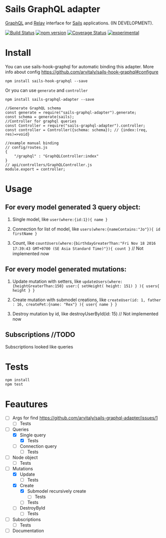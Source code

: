 # Sails GraphQL adapter 

[GraphQL](http://graphql.org/) and [Relay](https://facebook.github.io/relay/) interface for [Sails](http://sailsjs.org/) applications. (IN DEVELOPMENT).

[![Build Status](https://travis-ci.org/arvitaly/sails-graphql-adapter.svg?branch=master)](https://travis-ci.org/arvitaly/sails-graphql-adapter) 
[![npm version](https://badge.fury.io/js/sails-graphql-adapter.svg)](https://badge.fury.io/js/sails-graphql-adapter) 
[![Coverage Status](https://coveralls.io/repos/github/arvitaly/sails-graphql-adapter/badge.svg?branch=master)](https://coveralls.io/github/arvitaly/sails-graphql-adapter?branch=master) 
[![experimental](http://badges.github.io/stability-badges/dist/experimental.svg)](http://github.com/badges/stability-badges)



# Install

You can use sails-hook-graphql for automatic binding this adapter. More info about config https://github.com/arvitaly/sails-hook-graphql#configure

    npm install sails-hook-graphql --save

Or you can use `generate` and `controller`

    npm install sails-graphql-adapter --save

    //Generate GraphQL schema
    const generate = require("sails-graphql-adapter").generate;
    const schema = generate(sails);
    //Controller for graphql queries
    const Controller = require("sails-graphql-adapter").controller;
    const controller = Controller({schema: schema}); // {index:(req, res)=>void}

    //example manual binding
    // config/routes.js
    {
        "/graphql" : "GraphQLController:index"
    }
    // api/controllers/GraphQLController.js
    module.export = controller;

# Usage

## For every model generated 3 query object:

1. Single model, like `user(where:{id:1}){ name }`

2. Connection for list of model, like `users(where:{nameContains:"Jo"}){ id firstName }`

3. Count, like `countUsers(where:{birthdayGreaterThan:"Fri Nov 18 2016 17:39:43 GMT+0700 (SE Asia Standard Time)"}){ count }` // Not implemented now

## For every model generated mutations:

1. Update mutation with setters, like `updateUsers(where:{heightGreaterThan:150} user:{ setHeight( height: 151) } ){ users{ height } }`

2. Create mutation with submodel creations, like `createUser(id: 1, father : 16, createPet:{name: "Rex"} ){ user{ name } }`

3. Destroy mutation by id, like destroyUserById(id: 15) // Not implemented now

## Subscriptions //TODO

Subscriptions looked like queries

# Tests

    npm install    
    npm test
    
# Feautures

- [ ] Args for find https://github.com/arvitaly/sails-graphql-adapter/issues/1
    - [ ] Tests
- [ ] Queries
    - [x] Single query
        - [x] Tests
    - [ ] Connection query
        - [ ] Tests    
- [ ] Node object
    - [ ] Tests
- [ ] Mutations
    - [x] Update
         - [ ] Tests
    - [x] Create
        - [x] Submodel recursively create
            - [ ] Tests
        - [ ] Tests
    - [ ] DestroyById
        - [ ] Tests        
- [ ] Subscriptions
    - [ ] Tests
- [ ] Documentation